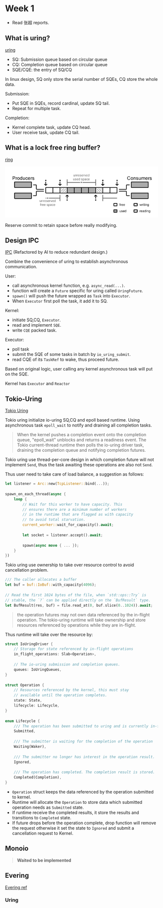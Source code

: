 # Week 1

- Read 张超 reports.

## What is uring?

[uring][uring ref]

- SQ: Submission queue based on circular queue
- CQ: Completion queue based on circular queue
- SQE/CQE: the entry of SQ/CQ

In linux design, SQ only store the serial number of SQEs, CQ store the whole data.

Submission:

- Put SQE in SQEs, record cardinal, update SQ tail.
- Repeat for multiple task.

Completion:

- Kernel complete task, update CQ head.
- User receive task,  update CQ tail.

[uring ref]: https://www.skyzh.dev/blog/2021-06-14-deep-dive-io-uring/

## What is a lock free ring buffer?

[ring][ring ref]

![](ring.png)

Reserve commit to retain space before really modifying. 

[ring ref]: https://kmdreko.github.io/posts/20191003/a-simple-lock-free-ring-buffer/

## Design IPC

[IPC][IPC ref] (Refactored by AI to reduce redundant design.)

Combine the convenience of uring to establish asynchronous communication.

User:

- call asynchronous kernel function, e.g. `async_read(...)`.
- function will create a `Future` specific for uring called `UringFuture`.
- `spawn()` will push the future wrapped as `Task` into `Executor`.
- When `Executor` first poll the task, it add it to SQ.

Kernel:

- initiate SQ,CQ, `Executor`.
- read and implement `SQE`.
- write `CQE` packed task.

Executor:

- poll task
- submit the SQE of some tasks in batch by `io_uring_submit`.
- read CQE of its `TaskRef` to wake, thus proceed future.

Based on original logic, user calling any kernel asynchronous task will put on the SQE.

Kernel has `Executor` and `Reactor`


[IPC ref]: https://github.com/loichyan/openoscamp-2025s/discussions/8

## Tokio-Uring

[Tokio Uring][Tokio Uring ref]

Tokio uring initialize io-uring SQ,CQ and epoll based runtime. Using asynchronous task `epoll_wait` to notify and draining all completion tasks.

> When the kernel pushes a completion event onto the completion queue, "epoll_wait" unblocks and returns a readiness event. The Tokio current-thread runtime then polls the io-uring driver task, draining the completion queue and notifying completion futures.

Tokio uring use thread-per-core design in which completion future will not implement `Send`, thus the task awaiting these operations are also not `Send`.

Thus user need to take care of load balance, a suggestion as follows:

```rust
let listener = Arc::new(TcpListener::bind(...));

spawn_on_each_thread(async {
    loop {
        // Wait for this worker to have capacity. This
        // ensures there are a minimum number of workers
        // in the runtime that are flagged as with capacity
        // to avoid total starvation.
        current_worker::wait_for_capacity().await;
        
        let socket = listener.accept().await;
        
        spawn(async move { ... });
    }
})
```

Tokio uring use ownership to take over resource control to avoid cancellation problem.

```rust
/// The caller allocates a buffer
let buf = buf::IoBuf::with_capacity(4096);

// Read the first 1024 bytes of the file, when `std::ops::Try` is
// stable, the `?` can be applied directly on the `BufResult` type.
let BufResult(res, buf) = file.read_at(0, buf.slice(0..1024)).await;
```

> the operation futures may not own data referenced by the in-flight operation. The tokio-uring runtime will take ownership and store resources referenced by operations while they are in-flight.

Thus runtime will take over the resource by:

```rust
struct IoUringDriver {
    // Storage for state referenced by in-flight operations
    in_flight_operations: Slab<Operation>,
    
    // The io-uring submission and completion queues.
    queues: IoUringQueues,
}

struct Operation {
    // Resources referenced by the kernel, this must stay
    // available until the operation completes.
    state: State,
    lifecycle: Lifecycle,
}

enum Lifecycle {
    /// The operation has been submitted to uring and is currently in-flight
    Submitted,

    /// The submitter is waiting for the completion of the operation
    Waiting(Waker),

    /// The submitter no longer has interest in the operation result.
    Ignored,

    /// The operation has completed. The completion result is stored. 
    Completed(Completion),
}
```

- `Operation` struct keeps the data referenced by the operation submitted to kernel. 
- Runtime will allocate the `Operation` to store data which submitted operation needs as `Submitted` state.
- If runtime receive the completed results, it store the results and transitions to `Completed` state.
- If future drops before the operation complete, drop function will remove the request otherwise it set the state to `Ignored` and submit a cancellation request to Kernel.

[Tokio Uring ref]: https://github.com/tokio-rs/tokio-uring/blob/7761222aa7f4bd48c559ca82e9535d47aac96d53/DESIGN.md

## Monoio

> **Waited to be implemented**

## Evering

[Evering ref][Evering ref]

### Uring



[Evering ref]: https://github.com/loichyan/openoscamp-2025s/tree/main/evering